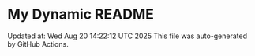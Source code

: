 # My Dynamic README
Updated at: Wed Aug 20 14:22:12 UTC 2025
This file was auto-generated by GitHub Actions.
